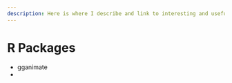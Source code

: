 ```yaml
---
description: Here is where I describe and link to interesting and useful R packages
---
```


# R Packages

* gganimate
* 
